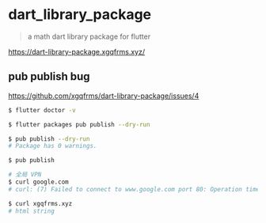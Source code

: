 # dart_library_package

> a math dart library package for flutter

https://dart-library-package.xgqfrms.xyz/

## pub publish bug

https://github.com/xgqfrms/dart-library-package/issues/4

```sh
$ flutter doctor -v

$ flutter packages pub publish --dry-run

$ pub publish --dry-run
# Package has 0 warnings.

$ pub publish

```

```sh
# 全局 VPN
$ curl google.com
# curl: (7) Failed to connect to www.google.com port 80: Operation timed out

$ curl xgqfrms.xyz
# html string

```
